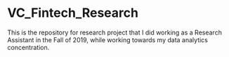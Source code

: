 # VC_Fintech_Research
This is the repository for research project that I did working as a Research Assistant in the Fall of 2019, while working towards my data analytics concentration.
